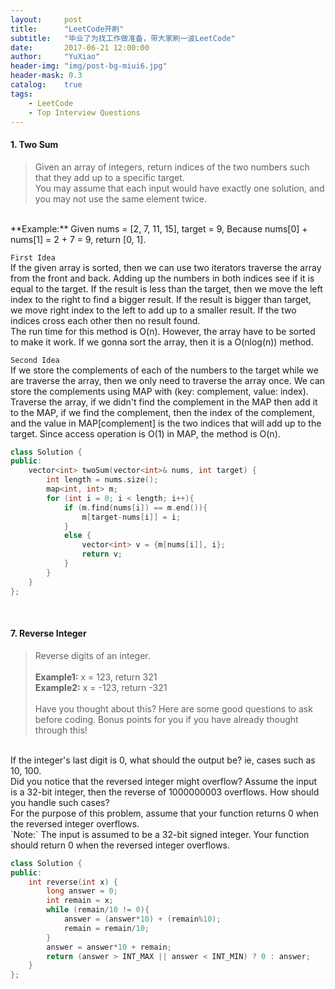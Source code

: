 ```yaml
---
layout:     post
title:      "LeetCode开刷"
subtitle:   "毕业了为找工作做准备，带大家刷一波LeetCode"
date:       2017-06-21 12:00:00
author:     "YuXiao"
header-img: "img/post-bg-miui6.jpg"
header-mask: 0.3
catalog:    true
tags:
    - LeetCode
    - Top Interview Questions
---
```


#### 1. Two Sum
>Given an array of integers, return indices of the two numbers such that they add up to a specific target.  
You may assume that each input would have exactly one solution, and you may not use the same element twice.  
<br>
**Example:**  
Given nums = [2, 7, 11, 15], target = 9,  
Because nums[0] + nums[1] = 2 + 7 = 9,  
return [0, 1].
<br>

`First Idea`  
If the given array is sorted, then we can use two iterators traverse the array from the front and back. Adding up the numbers in both indices see if it is equal to the target. If the result is less than the target, then we move the left index to the right to find a bigger result. If the result is bigger than target, we move right index to the left to add up to a smaller result. If the two indices cross each other then no result found.  
The run time for this method is O(n). However, the array have to be sorted to make it work. If we gonna sort the array, then it is a O(nlog(n)) method.  

`Second Idea`   
If we store the complements of each of the numbers to the target while we are traverse the array, then we only need to traverse the array once. We can store the complements using MAP with (key: complement, value: index). Traverse the array, if we didn't find the complement in the MAP then add it to the MAP, if we find the complement, then the index of the complement, and the value in MAP[complement] is the two indices that will add up to the target. Since access operation is O(1) in MAP, the method is O(n).

```cpp
class Solution {
public:
    vector<int> twoSum(vector<int>& nums, int target) {
        int length = nums.size();
        map<int, int> m;
        for (int i = 0; i < length; i++){
            if (m.find(nums[i]) == m.end()){
                m[target-nums[i]] = i;
            }
            else {
                vector<int> v = {m[nums[i]], i};
                return v;
            }
        }
    }
};
```
<br>

#### 7. Reverse Integer

>Reverse digits of an integer.
<br><br>
**Example1:** x = 123, return 321  
**Example2:** x = -123, return -321
<br><br>
Have you thought about this?
Here are some good questions to ask before coding. Bonus points for you if you have already thought through this!
<br>
If the integer's last digit is 0, what should the output be? ie, cases such as 10, 100.
<br>
Did you notice that the reversed integer might overflow? Assume the input is a 32-bit integer, then the reverse of 1000000003 overflows. How should you handle such cases?
<br>
For the purpose of this problem, assume that your function returns 0 when the reversed integer overflows.
<br>
`Note:`
The input is assumed to be a 32-bit signed integer. Your function should return 0 when the reversed integer overflows.

```cpp
class Solution {
public:
    int reverse(int x) {
        long answer = 0;
        int remain = x;
        while (remain/10 != 0){
            answer = (answer*10) + (remain%10);
            remain = remain/10;
        }
        answer = answer*10 + remain;
        return (answer > INT_MAX || answer < INT_MIN) ? 0 : answer;
    }
};
```
